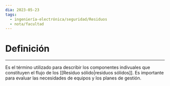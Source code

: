 ```yaml
---
dia: 2023-05-23
tags:
  - ingeniería-electrónica/seguridad/Residuos
  - nota/facultad
---
```

# Definición
---
Es el término utilizado para describir los componentes indivuales que constituyen el flujo de los [[Residuo sólido|residuos sólidos]]. Es importante para evaluar las necesidades de equipos y los planes de gestión.
